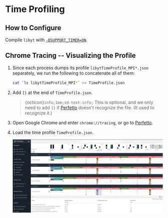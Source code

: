 # Time Profiling

## How to Configure

Compile `libyt` with [`-DSUPPORT_TIMER=ON`](../how-to-install/details.md#-dsupport_timer-off).

## Chrome Tracing -- Visualizing the Profile
1. Since each process dumps its profile `libytTimeProfile_MPI*.json` separately, we run the following to concatenate all of them:
   ```bash
   cat `ls libytTimeProfile_MPI*` >> TimeProfile.json
   ```
2. Add `]}` at the end of `TimeProfile.json`.
   > {octicon}`info;1em;sd-text-info;` This is optional, and we only need to add `]}` if [Perfetto](https://ui.perfetto.dev/) doesn't recognize the file. (It used to recognize it.)
3. Open Google Chrome and enter `chrome://tracing`, or go to [Perfetto](https://ui.perfetto.dev/).
4. Load the time profile `TimeProfile.json`.
   
   ![](../_static/img/TracingTimeProfile.png)
